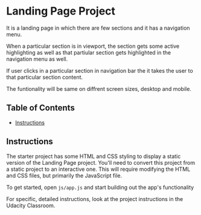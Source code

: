 # Landing Page Project

It is a landing page in which there are few sections and it has a navigation menu.

When a particular section is in viewport, the section gets some active highlighting as well as that partiular section gets highlighted in the navigation menu as well.

If user clicks in a particular section in navigation bar the it takes the user to that particular section content.

The funtionality will be same on diffrent screen sizes, desktop and mobile.

## Table of Contents

- [Instructions](#instructions)

## Instructions

The starter project has some HTML and CSS styling to display a static version of the Landing Page project. You'll need to convert this project from a static project to an interactive one. This will require modifying the HTML and CSS files, but primarily the JavaScript file.

To get started, open `js/app.js` and start building out the app's functionality

For specific, detailed instructions, look at the project instructions in the Udacity Classroom.
